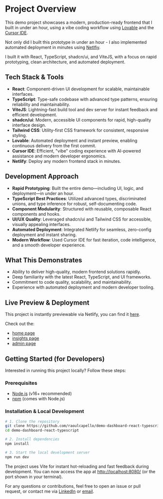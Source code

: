 # Project Overview

This demo project showcases a modern, production-ready frontend that I built in under an hour, using a vibe coding workflow using [Lovable](https://lovable.dev/) and the [Cursor IDE](https://www.cursor.com/).

Not only did I built this prototype in under an hour - I also implemented automated deployment in minutes using [Netlfiy](https://www.netlify.com/).

I built it with React, TypeScript, shadcn/ui, and ViteJS, with a focus on rapid prototyping, clean architecture, and automated deployment.

## Tech Stack & Tools

- **React**: Component-driven UI development for scalable, maintainable interfaces.
- **TypeScript**: Type-safe codebase with advanced type patterns, ensuring reliability and maintainability.
- **ViteJS**: Lightning-fast build tool and dev server for instant feedback and efficient development.
- **shadcn/ui**: Modern, accessible UI components for rapid, high-quality interface design.
- **Tailwind CSS**: Utility-first CSS framework for consistent, responsive styling.
- **Lovable**: Automated deployment and instant preview, enabling continuous delivery from the first commit.
- **Cursor IDE**: Efficient, "vibe" coding experience with AI-powered assistance and modern developer ergonomics.
- **Netlify**: Deploy any modern frontend stack in minutes.

## Development Approach

- **Rapid Prototyping**: Built the entire demo—including UI, logic, and deployment—in under an hour.
- **TypeScript Best Practices**: Utilized advanced types, discriminated unions, and type inference for robust, self-documenting code.
- **Component Modularity**: Structured with reusable, composable React components and hooks.
- **UI/UX Quality**: Leveraged shadcn/ui and Tailwind CSS for accessible, visually appealing interfaces.
- **Automated Deployment**: Integrated Netlify for seamless, zero-config deployment and instant sharing.
- **Modern Workflow**: Used Cursor IDE for fast iteration, code intelligence, and a smooth developer experience.

## What This Demonstrates

- Ability to deliver high-quality, modern frontend solutions rapidly.
- Deep familiarity with the latest React, TypeScript, and UI frameworks.
- Commitment to code quality, scalability, and maintainability.
- Experience with automated deployment and modern developer tooling.

## Live Preview & Deployment

This project is instantly previewable via Netlify, you can find it [here](https://demodashboardvotinginfo.netlify.app/).

Check out the:

- [home page](https://demodashboardvotinginfo.netlify.app/)
- [insights page](https://demodashboardvotinginfo.netlify.app/insights)
- [admin page](https://demodashboardvotinginfo.netlify.app/admin)

## Getting Started (for Developers)

Interested in running this project locally? Follow these steps:

### Prerequisites

- [Node.js](https://nodejs.org/) (v16+ recommended)
- [npm](https://www.npmjs.com/) (comes with Node.js)

### Installation & Local Development

```sh
# 1. Clone the repository
git clone https://github.com/raoulcapello/demo-dashboard-react-typescript.git
cd demo-dashboard-react-typescript

# 2. Install dependencies
npm install

# 3. Start the local development server
npm run dev
```

The project uses Vite for instant hot-reloading and fast feedback during development. You can now access the app at [http://localhost:8080/](http://localhost:8080/) (or the port shown in your terminal).

For any questions or contributions, feel free to open an issue or pull request, or contact me via [LinkedIn](https://www.linkedin.com/in/raoulcapello/) or [email](mailto:raoul@raoulcapello.nl).
